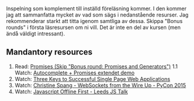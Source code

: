 Inspelning som komplement till inställd föreläsning kommer. I den kommer jag att sammanfatta mycket av vad som sägs i nedanstående resurser. Jag rekommenderar starkt att titta igenom samtliga av dessa. Skippa "Bonus rounds" i första läsresursen om ni vill. Det är inte en del av kursen (men ändå väldigt intressant).

## Mandantory resources 
1. Read: [Promises (Skip "Bonus round: Promises and Generators")](http://www.html5rocks.com/en/tutorials/es6/promises/)
1.1 Watch: [Autocomplete + Promises extendet demo](https://youtu.be/K_elRJIJPqw)
2. Watch: [Three Keys to Successful Single Page Web Applications](https://youtu.be/46Bu9ms9mBg)
3. Watch: [Christine Spang - WebSockets from the Wire Up - PyCon 2015](https://youtu.be/u5QT3luWx7w)
4. Watch: [Javascript Offline First - Leeds JS Talk](https://youtu.be/PEHGSiC9_ck)

